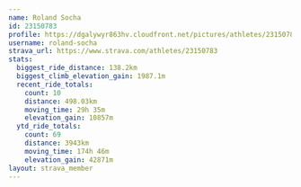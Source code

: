 ```yaml
---
name: Roland Socha
id: 23150783
profile: https://dgalywyr863hv.cloudfront.net/pictures/athletes/23150783/14745672/4/large.jpg
username: roland-socha
strava_url: https://www.strava.com/athletes/23150783
stats:
  biggest_ride_distance: 138.2km
  biggest_climb_elevation_gain: 1987.1m
  recent_ride_totals:
    count: 10
    distance: 498.03km
    moving_time: 29h 35m
    elevation_gain: 10857m
  ytd_ride_totals:
    count: 69
    distance: 3943km
    moving_time: 174h 46m
    elevation_gain: 42871m
layout: strava_member
--- 
```

